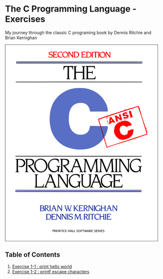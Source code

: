 # The C Programming Language - Exercises
My journey through the classic C programing book by Dennis Ritchie and Brian Kernighan

![The C Programming Language](assets/TheCProgrammingLanguageBook.png)

## Table of Contents
1. [Exercise 1-1 : print hello world](exercises/exercise1-1.md)
2. [Exercise 1-2 : printf escape characters]()
